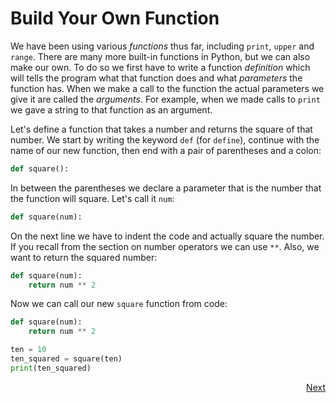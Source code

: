 # Build Your Own Function

We have been using various _functions_ thus far, including `print`, `upper` and `range`. There are many more built-in functions in Python, but we can also make our own. To do so we first have to write a function _definition_ which will tells the program what that function does and what _parameters_ the function has. When we make a call to the function the actual parameters we give it are called the  _arguments_. For example, when we made calls to `print` we gave a string to that function as an argument.

Let's define a function that takes a number and returns the square of that number. We start by writing the keyword `def` (for `define`), continue with the name of our new function, then end with a pair of parentheses and a colon:
```python
def square():
```
In between the parentheses we declare a parameter that is the number that the function will square. Let's call it `num`:
```python
def square(num):
```
On the next line we have to indent the code and actually square the number. If you recall from the section on number operators we can use `**`. Also, we want to return the squared number:
```python
def square(num):
    return num ** 2
```
Now we can call our new `square` function from code:
```python
def square(num):
    return num ** 2

ten = 10
ten_squared = square(ten)
print(ten_squared)
```

<div style="text-align: right"><a href="function-2.html">Next</a></div>